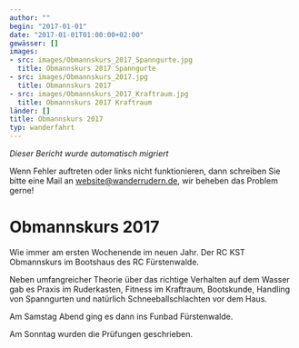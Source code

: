 ```yaml
---
author: ""
begin: "2017-01-01"
date: "2017-01-01T01:00:00+02:00"
gewässer: []
images:
- src: images/Obmannskurs_2017_Spanngurte.jpg
  title: Obmannskurs 2017 Spanngurte
- src: images/Obmannskurs_2017.jpg
  title: Obmannskurs 2017
- src: images/Obmannskurs_2017_Kraftraum.jpg
  title: Obmannskurs 2017 Kraftraum
länder: []
title: Obmannskurs 2017
typ: wanderfahrt
---
```



*Dieser Bericht wurde automatisch migriert*

Wenn Fehler auftreten oder links nicht funktionieren, dann schreiben Sie bitte eine Mail an website@wanderrudern.de, wir beheben das Problem gerne!



# Obmannskurs 2017


Wie immer am ersten Wochenende im neuen Jahr. Der RC KST Obmannskurs im Bootshaus des RC Fürstenwalde.

Neben umfangreicher Theorie über das richtige Verhalten auf dem Wasser gab es Praxis im Ruderkasten, Fitness im Kraftraum, Bootskunde, Handling von Spanngurten und natürlich Schneeballschlachten vor dem Haus.

Am Samstag Abend ging es dann ins Funbad Fürstenwalde.

Am Sonntag wurden die Prüfungen geschrieben.